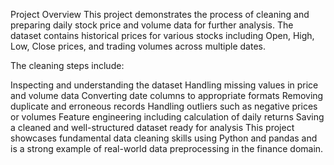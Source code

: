 Project Overview
This project demonstrates the process of cleaning and preparing daily stock price and volume data for further analysis. The dataset contains historical prices for various stocks including Open, High, Low, Close prices, and trading volumes across multiple dates.

The cleaning steps include:

Inspecting and understanding the dataset
Handling missing values in price and volume data
Converting date columns to appropriate formats
Removing duplicate and erroneous records
Handling outliers such as negative prices or volumes
Feature engineering including calculation of daily returns
Saving a cleaned and well-structured dataset ready for analysis
This project showcases fundamental data cleaning skills using Python and pandas and is a strong example of real-world data preprocessing in the finance domain.
